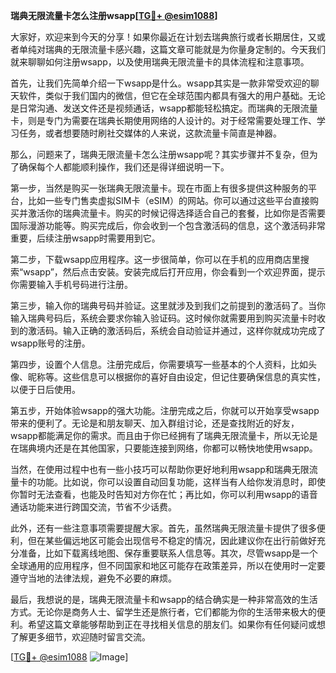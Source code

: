 **瑞典无限流量卡怎么注册wsapp[[TG💪+ @esim1088](https://t.me/s/esim1088)]**

大家好，欢迎来到今天的分享！如果你最近在计划去瑞典旅行或者长期居住，又或者单纯对瑞典的无限流量卡感兴趣，这篇文章可能就是为你量身定制的。今天我们就来聊聊如何注册wsapp，以及使用瑞典无限流量卡的具体流程和注意事项。

首先，让我们先简单介绍一下wsapp是什么。wsapp其实是一款非常受欢迎的聊天软件，类似于我们国内的微信，但它在全球范围内都具有强大的用户基础。无论是日常沟通、发送文件还是视频通话，wsapp都能轻松搞定。而瑞典的无限流量卡，则是专门为需要在瑞典长期使用网络的人设计的。对于经常需要处理工作、学习任务，或者想要随时刷社交媒体的人来说，这款流量卡简直是神器。

那么，问题来了，瑞典无限流量卡怎么注册wsapp呢？其实步骤并不复杂，但为了确保每个人都能顺利操作，我们还是得详细说明一下。

第一步，当然是购买一张瑞典无限流量卡。现在市面上有很多提供这种服务的平台，比如一些专门售卖虚拟SIM卡（eSIM）的网站。你可以通过这些平台直接购买并激活你的瑞典流量卡。购买的时候记得选择适合自己的套餐，比如你是否需要国际漫游功能等。购买完成后，你会收到一个包含激活码的信息，这个激活码非常重要，后续注册wsapp时需要用到它。

第二步，下载wsapp应用程序。这一步很简单，你可以在手机的应用商店里搜索“wsapp”，然后点击安装。安装完成后打开应用，你会看到一个欢迎界面，提示你需要输入手机号码进行注册。

第三步，输入你的瑞典号码并验证。这里就涉及到我们之前提到的激活码了。当你输入瑞典号码后，系统会要求你输入验证码。这时候你就需要用到购买流量卡时收到的激活码。输入正确的激活码后，系统会自动验证并通过，这样你就成功完成了wsapp账号的注册。

第四步，设置个人信息。注册完成后，你需要填写一些基本的个人资料，比如头像、昵称等。这些信息可以根据你的喜好自由设定，但记住要确保信息的真实性，以便于日后使用。

第五步，开始体验wsapp的强大功能。注册完成之后，你就可以开始享受wsapp带来的便利了。无论是和朋友聊天、加入群组讨论，还是查找附近的好友，wsapp都能满足你的需求。而且由于你已经拥有了瑞典无限流量卡，所以无论是在瑞典境内还是在其他国家，只要能连接到网络，你都可以畅快地使用wsapp。

当然，在使用过程中也有一些小技巧可以帮助你更好地利用wsapp和瑞典无限流量卡的功能。比如说，你可以设置自动回复功能，这样当有人给你发消息时，即使你暂时无法查看，也能及时告知对方你在忙；再比如，你可以利用wsapp的语音通话功能来进行跨国交流，节省不少话费。

此外，还有一些注意事项需要提醒大家。首先，虽然瑞典无限流量卡提供了很多便利，但在某些偏远地区可能会出现信号不稳定的情况，因此建议你在出行前做好充分准备，比如下载离线地图、保存重要联系人信息等。其次，尽管wsapp是一个全球通用的应用程序，但不同国家和地区可能存在政策差异，所以在使用时一定要遵守当地的法律法规，避免不必要的麻烦。

最后，我想说的是，瑞典无限流量卡和wsapp的结合确实是一种非常高效的生活方式。无论你是商务人士、留学生还是旅行者，它们都能为你的生活带来极大的便利。希望这篇文章能够帮助到正在寻找相关信息的朋友们。如果你有任何疑问或想了解更多细节，欢迎随时留言交流。

[[TG💪+ @esim1088](https://t.me/s/esim1088) ![Image](https://i.postimg.cc/4NQfJmqS/Snipaste-2025-05-13-00-14-12.png)]